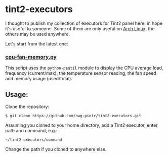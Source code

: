 # tint2-executors
I thought to publish my collection of executors for Tint2 panel here, in hope it's useful to someone. Some of them are only
useful on [Arch Linux](https://www.archlinux.org), the others may be used anywhere.

Let's start from the latest one:

### [cpu-fan-memory.py](cpu-fan-memory.py)
This script uses the `python-psutil` module to display the CPU average load, frequency (current/max),
the temperature sensor reading, the fan speed and memory usage (used/total).

## Usage:

Clone the repository:

`$ git clone https://github.com/nwg-piotr/tint2-executors.git`

Assuming you cloned to your home directory, add a Tint2 executor, enter path and command, e.g.:

`~/tint2-executors/command`

Change the path if you cloned to anywhere else. 
